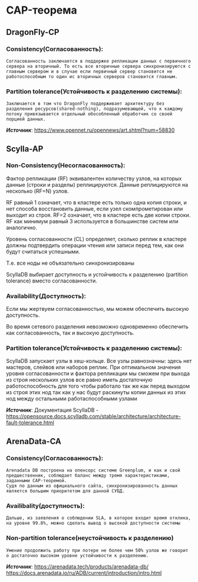 # CAP-теорема
## DragonFly-CP
### Consistency(Согласованность):
    Согласованность заключается в поддержке репликации данных с первичного сервера на вторичный. То есть все вторичные сервера синхронизируются с главным сервером и в случае если первичный сервер становится не работоспособным то один ис вторичных серверов становится главным.
### Partition tolerance(Устойчивость к разделению системы):
    Заключается в том что DragonFly поддерживает архитектуру без разделения ресурсов(shared-nothing), подразумевающей, что к каждому потоку привязывается отдельный обособленный обработчик со своей порцией данных.
***Источник***: https://www.opennet.ru/opennews/art.shtml?num=58830


## Scylla-AP
### Non-Consistency(Несогласованность):
Фактор репликации (RF) эквивалентен количеству узлов, на которых данные (строки и разделы) реплицируются. Данные реплицируются на несколько (RF=N) узлов.

RF равный 1 означает, что в кластере есть только одна копия строки, и нет способа восстановить данные, если узел скомпрометирован или выходит из строя. RF=2 означает, что в кластере есть две копии строки. RF как минимум равный 3 используется в большинстве систем или аналогично. 


Уровень согласованности (CL) определяет, сколько реплик в кластере должны подтвердить операции чтения или записи перед тем, как они будут считаться успешными.

Т.е. все ноды не объязательно синхронизированы 

ScyllaDB выбирает доступность и устойчивость к разделению (partition tolerance) вместо согласованности.

### Availability(Доступность):
Если мы жертвуем согласованностью, мы можем обеспечить высокую доступность.

Во время сетевого разделения невозможно одновременно обеспечить как согласованность, так и высокую доступность.

### Partition tolerance(Устойчивость к разделению системы):
ScyllaDB запускает узлы в хеш-кольце. Все узлы равнозначны: здесь нет мастеров, слейвов или наборов реплик.
При оптимальном значения уровня согласованности и фактора репликации мы сможем при выхода из строя нескольких узлов все равно иметь достаточную работоспособность для того чтобы работало так же как перед выходом из строя этих нод так как у нас будут раскинуты копии данных из этих нод между остальными работаспособными узлами


***Источник***: Документация ScyllaDB - https://opensource.docs.scylladb.com/stable/architecture/architecture-fault-tolerance.html 



## ArenaData-CA
### Consistency(Согласованность):
    Arenadata DB построена на опенсорс системе Greenplum, и как и свой предшественник, соблюдает баланс между тремя характеристиками, заданными CAP-теоремой.
    Судя по данным из официального сайта, синхронизированность данных является большим приоритетом для данной СУБД.
### Availibality(доступность):
    Дальше, из заявления о соблюдении SLA, в которое входит время отклика, на уровне 99.8%, можно сделать вывод о высокой доступности системы
### Non-partition tolerance(неустойчивость к разделению)
    Умение продолжить работу при потере не более чем 50% узлов же говорит о достаточно высоком уровне устойчивости к разделению.
***Источник***:  https://arenadata.tech/products/arenadata-db/
                 https://docs.arenadata.io/ru/ADB/current/introduction/intro.html

